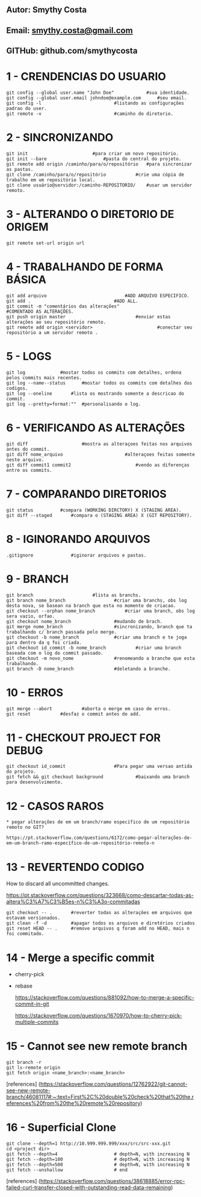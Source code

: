 
##
##    	Autor: Smythy Costa
##      Email: smythy.costa@gmail.com
##      GITHub: github.com/smythycosta
##

	

# 1 - CRENDENCIAS DO USUARIO
	git config --global user.name "John Doe" 			#sua identidade.
	git config --global user.email johndoe@example.com 		#seu email.
	git config -l   						#listando as configurações padrao do user.
	git remote -v   						#caminho do diretorio.


# 2 - SINCRONIZANDO
	git init 						#para criar um novo repositório.
	git init --bare 					#pasta do central do projeto.
	git remote add origin /caminho/para/o/repositório 	#para sincronizar as pastas.
	git clone /caminho/para/o/repositório 			#crie uma cópia de trabalho em um repositório local.
	git clone usuário@servidor:/caminho-REPOSITORIO/	#usar um servidor remoto.


# 3 - ALTERANDO O DIRETORIO DE ORIGEM
	git remote set-url origin url


# 4 - TRABALHANDO DE FORMA BÁSICA
	git add arquivo								#ADD ARQUIVO ESPECIFICO.
	git add .								#ADD ALL.
	git commit -m "comentários das alterações"		                #COMENTADO AS ALTERAÇÕES.
	git push origin master							#enviar estas alterações ao seu repositório remoto.
	git remote add origin <servidor> 				        #conectar seu repositório a um servidor remoto .


# 5 - LOGS
	git log 			#mostar todos os commits com detalhes, ordena pelos commits mais recentes.
	git log --name--status 		#mostar todos os commits com detalhes dos codigos.
	git log --oneline		#lista os mostrando somente a descricao do commit.
	git log --pretty=format:"" 	#personalisando o log.


# 6 - VERIFICANDO AS ALTERAÇÕES
	git diff					#mostra as alteraçoes feitas nos arquivos antes do commit.
	git diff nome_arquivo 		                #alteraçoes feitas somente neste arquivo.
	git diff commit1 commit2                        #vendo as diferenças entre os commits.


# 7 - COMPARANDO DIRETORIOS
	git status 			#compara (WORKING DIRCTORY) X (STAGING AREA).
	git diff --staged		#compara o (STAGING AREA) X (GIT REPOSITORY).


# 8 - IGINORANDO ARQUIVOS
	.gitignore 				#iginorar arquivos e pastas.


# 9 - BRANCH
	git branch						#lista as branchs.
	git branch nome_branch					#criar uma branchs, obs log desta nova, se basean na branch que esta no momento de criacao.
	git checkout --orphan nome_branch			#criar uma branch, obs log sera vazio, orfao.
	git checkout nome_branch				#mudando de brach.
	git merge nome_branch 					#sincronizando, branch que ta trabalhando c/ branch passada pelo merge.
	git checkout -b nome_branch				#criar uma branch e te joga para dentro da q foi criada.
	git checkout id_commit -b nome_branch 			#criar uma branch baseada com o log do commit passado.
	git checkout -m novo_nome				#renomeando a branche que esta trabalhando.
	git branch -D nome_branch				#deletando a branche.


# 10 - ERROS
	git merge --abort       	#aborta o merge em caso de erros.
	git reset 			#desfaz o commit antes do add.


# 11 - CHECKOUT PROJECT FOR DEBUG
	git checkout id_commit 					#Para pegar uma versao antida do projeto.
	git fetch && git checkout background 			#baixando uma branch para desenvolvimento.


# 12 - CASOS RAROS 
	
	* pegar alterações de em um branch/ramo específico de um repositório remoto no GIT?
		
	https://pt.stackoverflow.com/questions/6172/como-pegar-alterações-de-em-um-branch-ramo-específico-de-um-repositório-remoto-n
		

# 13 - REVERTENDO CODIGO

How to discard all uncommitted changes.

https://pt.stackoverflow.com/questions/323668/como-descartar-todas-as-altera%C3%A7%C3%B5es-n%C3%A3o-commitadas

	git checkout -- . 		#reverter todas as alterações em arquivos que estavam versionados.
	git clean -f -d			#apagar todos os arquivos e diretórios criados
	git reset HEAD -- .		#remove arquivos q foram add no HEAD, mais n foi commitado.


# 14 - Merge a specific commit

* cherry-pick
* rebase

	https://stackoverflow.com/questions/881092/how-to-merge-a-specific-commit-in-git
	
	https://stackoverflow.com/questions/1670970/how-to-cherry-pick-multiple-commits




# 15 - Cannot see new remote branch

	git branch -r
	git ls-remote origin
	git fetch origin <name_branch>:<name_branch>

[references] (https://stackoverflow.com/questions/12762922/git-cannot-see-new-remote-branch/46081117#:~:text=First%2C%20double%20check%20that%20the,references%20from%20the%20remote%20repository)




# 16 - Superficial Clone

	git clone --depth=1 http://10.999.999.999/xxx/src/src-xxx.git
	cd <project dir>
	git fetch --depth=4 					# depth=N, with increasing N
	git fetch --depth=100 					# depth=N, with increasing N
	git fetch --depth=500 					# depth=N, with increasing N
	git fetch --unshallow 					# end

[references] (https://stackoverflow.com/questions/38618885/error-rpc-failed-curl-transfer-closed-with-outstanding-read-data-remaining)







